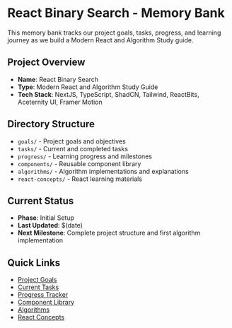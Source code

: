 # React Binary Search - Memory Bank

This memory bank tracks our project goals, tasks, progress, and learning journey as we build a Modern React and Algorithm Study guide.

## Project Overview

- **Name**: React Binary Search
- **Type**: Modern React and Algorithm Study Guide
- **Tech Stack**: NextJS, TypeScript, ShadCN, Tailwind, ReactBits, Aceternity UI, Framer Motion

## Directory Structure

- `goals/` - Project goals and objectives
- `tasks/` - Current and completed tasks
- `progress/` - Learning progress and milestones
- `components/` - Reusable component library
- `algorithms/` - Algorithm implementations and explanations
- `react-concepts/` - React learning materials

## Current Status

- **Phase**: Initial Setup
- **Last Updated**: $(date)
- **Next Milestone**: Complete project structure and first algorithm implementation

## Quick Links

- [Project Goals](./goals/README.md)
- [Current Tasks](./tasks/README.md)
- [Progress Tracker](./progress/README.md)
- [Component Library](./components/README.md)
- [Algorithms](./algorithms/README.md)
- [React Concepts](./react-concepts/README.md)
